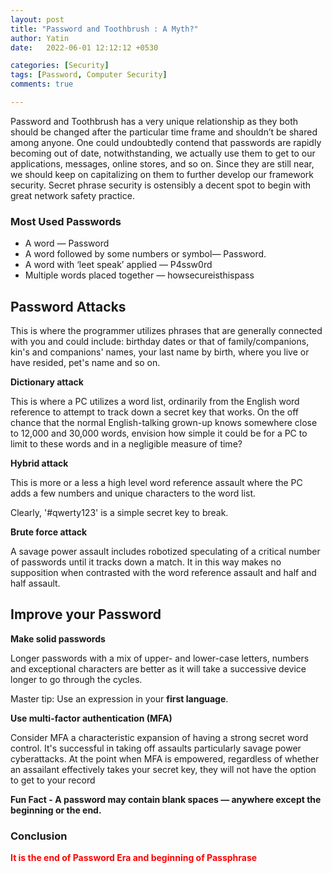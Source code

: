 ```yaml
---
layout: post
title: "Password and Toothbrush : A Myth?"
author: Yatin
date:   2022-06-01 12:12:12 +0530

categories: [Security]
tags: [Password, Computer Security] 
comments: true

---
```



Password and Toothbrush has a very unique relationship as they both should be changed after the particular time frame and shouldn’t be shared among anyone. One could undoubtedly contend that passwords are rapidly becoming out of date, notwithstanding, we actually use them to get to our applications, messages, online stores, and so on. Since they are still near, we should keep on capitalizing on them to further develop our framework security. Secret phrase security is ostensibly a decent spot to begin with great network safety practice.
<!--more-->
### Most Used Passwords
* A word — Password
* A word followed by some numbers or symbol— Password.
* A word with ‘leet speak’ applied — P4ssw0rd
* Multiple words placed together — howsecureisthispass

## Password Attacks

This is where the programmer utilizes phrases that are generally connected with you and could include: birthday dates or that of family/companions, kin's and companions' names, your last name by birth, where you live or have resided, pet's name and so on.

**Dictionary attack**

This is where a PC utilizes a word list, ordinarily from the English word reference to attempt to track down a secret key that works. On the off chance that the normal English-talking grown-up knows somewhere close to 12,000 and 30,000 words, envision how simple it could be for a PC to limit to these words and in a negligible measure of time?

**Hybrid attack**

This is more or a less a high level word reference assault where the PC adds a few numbers and unique characters to the word list.

Clearly, '#qwerty123' is a simple secret key to break.

**Brute force attack**

A savage power assault includes robotized speculating of a critical number of passwords until it tracks down a match. It in this way makes no supposition when contrasted with the word reference assault and half and half assault.

## Improve your Password

**Make solid passwords**

Longer passwords with a mix of upper- and lower-case letters, numbers and exceptional characters are better as it will take a successive device longer to go through the cycles.

Master tip: Use an expression in your **first language**.

**Use multi-factor authentication (MFA)**

Consider MFA a characteristic expansion of having a strong secret word control. It's successful in taking off assaults particularly savage power cyberattacks. At the point when MFA is empowered, regardless of whether an assailant effectively takes your secret key, they will not have the option to get to your record

**Fun Fact - A password may contain blank spaces — anywhere except the beginning or the end.**
### Conclusion

<p style="color: red;"><strong>It is the end of Password Era and beginning of Passphrase</strong>


